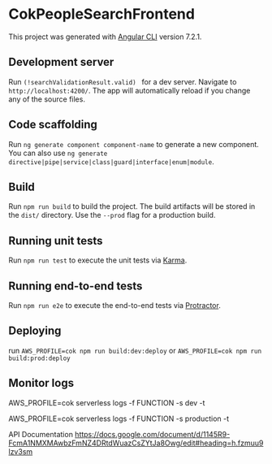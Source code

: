 # CokPeopleSearchFrontend

This project was generated with [Angular CLI](https://github.com/angular/angular-cli) version 7.2.1.

## Development server

Run `(!searchValidationResult.valid) ` for a dev server. Navigate to `http://localhost:4200/`. The app will automatically reload if you change any of the source files.

## Code scaffolding

Run `ng generate component component-name` to generate a new component. You can also use `ng generate directive|pipe|service|class|guard|interface|enum|module`.

## Build

Run `npm run build` to build the project. The build artifacts will be stored in the `dist/` directory. Use the `--prod` flag for a production build.

## Running unit tests

Run `npm run test` to execute the unit tests via [Karma](https://karma-runner.github.io).

## Running end-to-end tests

Run `npm run e2e` to execute the end-to-end tests via [Protractor](http://www.protractortest.org/).

## Deploying

run `AWS_PROFILE=cok npm run build:dev:deploy` or `AWS_PROFILE=cok npm run build:prod:deploy`

## Monitor logs

AWS_PROFILE=cok serverless logs -f FUNCTION -s dev -t

AWS_PROFILE=cok serverless logs -f FUNCTION -s production -t


API Documentation
https://docs.google.com/document/d/1145R9-FcmA1NMXMAwbzFmNZ4DRtdWuazCsZYtJa8Owg/edit#heading=h.fzmuu9lzv3sm
